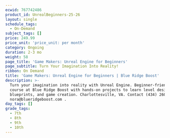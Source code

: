 ```yaml
---
ecwid: 767742486
product_id: UnrealBeginners-25-26
layout: single
schedule_tags:
  - On-Demand
subject_tags: []
price: 249.99
price_unit: 'price_unit: per month'
category: Ongoing
duration: 2-3 mo
weight: 58
page_title: 'Game Makers: Unreal Engine for Beginners'
page_subtitle: Turn Your Imagination Into Reality!
ribbon: On Demand
title: 'Game Makers: Unreal Engine for Beginners | Blue Ridge Boost'
description: >-
  Turn your imagination into reality with Unreal Engine. Beginner-friendly
  course at Blue Ridge Boost with hands-on projects to learn level design,
  blueprints, and game creation. Charlottesville, VA. Contact (434) 260-0636 or
  nora@blueridgeboost.com .
day_tags: []
grade_tags:
  - 7th
  - 8th
  - 9th
  - 10th
---
```


